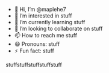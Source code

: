 - 👋 Hi, I’m @maplehe7
- 👀 I’m interested in stuff
- 🌱 I’m currently learning stuff
- 💞️ I’m looking to collaborate on stuff
- 📫 How to reach me stuff
- 😄 Pronouns: stuff
- ⚡ Fun fact: stuff

stuffstuffstuffstuffstuff
